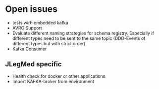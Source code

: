 # Open issues
* tests wirh embedded kafka 
* AVRO Support
* Evaluate different naming strategies for schema registry. Especially if different types need to be sent to the same topic (DDD-Events of different types but with strict order)
* Kafka Consumer

## JLegMed specific
* Health check for docker or other applications 
* Import KAFKA-broker from environment